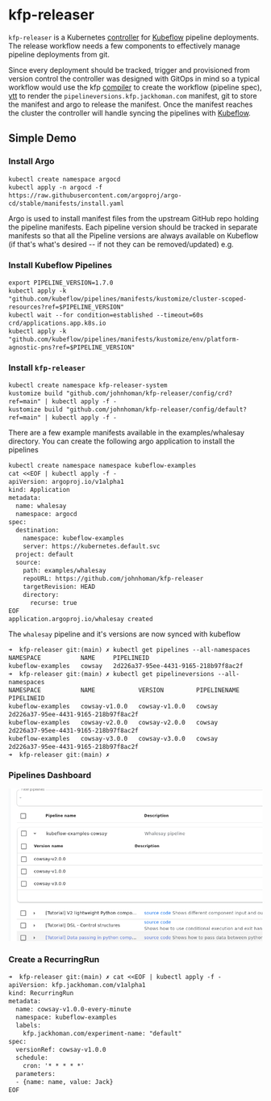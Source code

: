 # kfp-releaser
`kfp-releaser` is a Kubernetes [controller] for [Kubeflow] pipeline deployments.
The release workflow needs a few components to effectively manage pipeline deployments
from git.

Since every deployment should be tracked, trigger and provisioned from version control
the controller was designed with GitOps in mind so a typical workflow would use the kfp [compiler] to create the
workflow (pipeline spec), [ytt](https://carvel.dev/ytt/) to render the `pipelineversions.kfp.jackhoman.com` manifest, git
to store the manifest and argo to release the manifest. Once the manifest reaches the cluster the controller
will handle syncing the pipelines with [Kubeflow].


## Simple Demo
### Install Argo
```shell
kubectl create namespace argocd
kubectl apply -n argocd -f https://raw.githubusercontent.com/argoproj/argo-cd/stable/manifests/install.yaml
```
Argo is used to install manifest files from the upstream GitHub repo holding the pipeline manifests. Each
pipeline version should be tracked in separate manifests so that all the Pipeline versions are always available on Kubeflow
(if that's what's desired -- if not they can be removed/updated)
e.g. 
### Install Kubeflow Pipelines
```shell
export PIPELINE_VERSION=1.7.0
kubectl apply -k "github.com/kubeflow/pipelines/manifests/kustomize/cluster-scoped-resources?ref=$PIPELINE_VERSION"
kubectl wait --for condition=established --timeout=60s crd/applications.app.k8s.io
kubectl apply -k "github.com/kubeflow/pipelines/manifests/kustomize/env/platform-agnostic-pns?ref=$PIPELINE_VERSION"
```

### Install `kfp-releaser`
```shell
kubectl create namespace kfp-releaser-system
kustomize build "github.com/johnhoman/kfp-releaser/config/crd?ref=main" | kubectl apply -f -
kustomize build "github.com/johnhoman/kfp-releaser/config/default?ref=main" | kubectl apply -f -
```

There are a few example manifests available in the examples/whalesay directory. You can
create the following argo application to install the pipelines

```shell
kubectl create namespace namespace kubeflow-examples
cat <<EOF | kubectl apply -f -
apiVersion: argoproj.io/v1alpha1
kind: Application
metadata:
  name: whalesay
  namespace: argocd
spec:
  destination:
    namespace: kubeflow-examples
    server: https://kubernetes.default.svc
  project: default
  source:
    path: examples/whalesay
    repoURL: https://github.com/johnhoman/kfp-releaser
    targetRevision: HEAD
    directory:
      recurse: true
EOF
application.argoproj.io/whalesay created
```

The `whalesay` pipeline and it's versions are now synced with kubeflow
```shell
➜  kfp-releaser git:(main) ✗ kubectl get pipelines --all-namespaces       
NAMESPACE           NAME     PIPELINEID
kubeflow-examples   cowsay   2d226a37-95ee-4431-9165-218b97f8ac2f
➜  kfp-releaser git:(main) ✗ kubectl get pipelineversions --all-namespaces
NAMESPACE           NAME            VERSION         PIPELINENAME   PIPELINEID
kubeflow-examples   cowsay-v1.0.0   cowsay-v1.0.0   cowsay         2d226a37-95ee-4431-9165-218b97f8ac2f
kubeflow-examples   cowsay-v2.0.0   cowsay-v2.0.0   cowsay         2d226a37-95ee-4431-9165-218b97f8ac2f
kubeflow-examples   cowsay-v3.0.0   cowsay-v3.0.0   cowsay         2d226a37-95ee-4431-9165-218b97f8ac2f
➜  kfp-releaser git:(main) ✗
```
### Pipelines Dashboard
![Pipelines sync to Kubeflow](img/kfp-whalesay.png)

### Create a RecurringRun

```shell
➜  kfp-releaser git:(main) ✗ cat <<EOF | kubectl apply -f -
apiVersion: kfp.jackhoman.com/v1alpha1
kind: RecurringRun
metadata:
  name: cowsay-v1.0.0-every-minute
  namespace: kubeflow-examples
  labels:
    kfp.jackhoman.com/experiment-name: "default"
spec:
  versionRef: cowsay-v1.0.0
  schedule:
    cron: '* * * * *'
  parameters:
  - {name: name, value: Jack}
EOF
```

[Controller]: https://kubernetes.io/docs/concepts/architecture/controller
[Kubeflow]: https://kubeflow.org
[compiler]: https://kubeflow-pipelines.readthedocs.io/en/latest/source/kfp.compiler.html